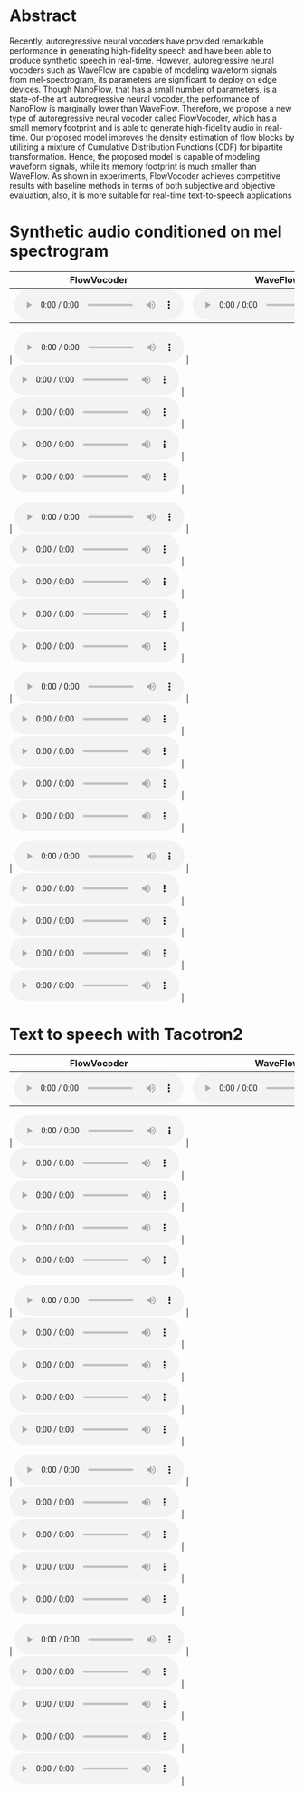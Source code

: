 
# Abstract
Recently, autoregressive neural vocoders have provided remarkable performance in generating high-fidelity speech and have been able to produce synthetic speech in real-time. However, autoregressive neural vocoders such as WaveFlow are capable of modeling waveform signals from mel-spectrogram, its parameters are significant to deploy on edge devices. Though NanoFlow, that has a small number of parameters, is a state-of-the art autoregressive neural vocoder, the performance of NanoFlow is marginally lower than WaveFlow. Therefore, we propose a new type of autoregressive neural vocoder called FlowVocoder, which has a small memory footprint and is able to generate high-fidelity audio in real-time. Our proposed model improves the density estimation of flow blocks by utilizing a mixture of Cumulative Distribution Functions (CDF) for bipartite transformation. Hence, the proposed model is capable of modeling waveform signals, while its memory footprint is much smaller than WaveFlow. As shown in experiments, FlowVocoder achieves competitive results with baseline methods in terms of both subjective and objective evaluation, also, it is more suitable for real-time text-to-speech applications

# Synthetic audio conditioned on mel spectrogram

| FlowVocoder | WaveFlow | NanoFlow | WaveGlow | Ground-truth |
|-------------|----------|----------|----------|--------------|
| <audio src="./Neural-Vocoder/FlowVocoder/LJ001-0001.wav" controls preload size=3></audio> | <audio src="./Neural-Vocoder/WaveFlow/LJ001-0001.wav" controls preload size=3></audio> | <audio src="./Neural-Vocoder/NanoFlow/LJ001-0001.wav" controls preload size=3></audio> | <audio src="./Neural-Vocoder/WaveGlow/LJ001-0001.wav_synthesis.wav" controls preload size=3></audio> | <audio src="./Ground-truth/LJ001-0001.wav" controls preload size=3></audio> |      

| <audio src="./Neural-Vocoder/FlowVocoder/LJ001-0002.wav" controls preload size=3></audio> | <audio src="./Neural-Vocoder/WaveFlow/LJ001-0002.wav" controls preload size=3></audio> | <audio src="./Neural-Vocoder/NanoFlow/LJ001-0002.wav" controls preload size=3></audio> | <audio src="./Neural-Vocoder/WaveGlow/LJ001-0002.wav_synthesis.wav" controls preload size=3></audio> | <audio src="./Ground-truth/LJ001-0002.wav" controls preload size=3></audio> |  

| <audio src="./Neural-Vocoder/FlowVocoder/LJ001-0003.wav" controls preload size=3></audio> | <audio src="./Neural-Vocoder/WaveFlow/LJ001-0003.wav" controls preload size=3></audio> | <audio src="./Neural-Vocoder/NanoFlow/LJ001-0003.wav" controls preload size=3></audio> | <audio src="./Neural-Vocoder/WaveGlow/LJ001-0003.wav_synthesis.wav" controls preload size=3></audio> | <audio src="./Ground-truth/LJ001-0003.wav" controls preload size=3></audio> |  

| <audio src="./Neural-Vocoder/FlowVocoder/LJ001-0004.wav" controls preload size=3></audio> | <audio src="./Neural-Vocoder/WaveFlow/LJ001-0004.wav" controls preload size=3></audio> | <audio src="./Neural-Vocoder/NanoFlow/LJ001-0004.wav" controls preload size=3></audio> | <audio src="./Neural-Vocoder/WaveGlow/LJ001-0004.wav_synthesis.wav" controls preload size=3></audio> | <audio src="./Ground-truth/LJ001-0004.wav" controls preload size=3></audio> |  

| <audio src="./Neural-Vocoder/FlowVocoder/LJ001-0005.wav" controls preload size=3></audio> | <audio src="./Neural-Vocoder/WaveFlow/LJ001-0005.wav" controls preload size=3></audio> | <audio src="./Neural-Vocoder/NanoFlow/LJ001-0005.wav" controls preload size=3></audio> | <audio src="./Neural-Vocoder/WaveGlow/LJ001-0005.wav_synthesis.wav" controls preload size=3></audio> | <audio src="./Ground-truth/LJ001-0005.wav" controls preload size=3></audio> |  


# Text to speech with Tacotron2

| FlowVocoder | WaveFlow | NanoFlow | WaveGlow | Ground-truth |
|-------------|----------|----------|----------|--------------|
| <audio src="./TTS/FlowVocoder/LJ001-0006.wav" controls preload size=3></audio> | <audio src="./TTS/WaveFlow/LJ001-0006.wav" controls preload size=3></audio> | <audio src="./TTS/NanoFlow/LJ001-0006.wav" controls preload size=3></audio> | <audio src="./TTS/WaveGlow/LJ001-0006.wav" controls preload size=3></audio> | <audio src="./Ground-truth/LJ001-0006.wav" controls preload size=3></audio> |      

| <audio src="./TTS/FlowVocoder/LJ001-0007.wav" controls preload size=3></audio> | <audio src="./TTS/WaveFlow/LJ001-0007.wav" controls preload size=3></audio> | <audio src="./TTS/NanoFlow/LJ001-0007.wav" controls preload size=3></audio> | <audio src="./TTS/WaveGlow/LJ001-0007.wav" controls preload size=3></audio> | <audio src="./Ground-truth/LJ001-0007.wav" controls preload size=3></audio> |  

| <audio src="./TTS/FlowVocoder/LJ001-0008.wav" controls preload size=3></audio> | <audio src="./TTS/WaveFlow/LJ001-0008.wav" controls preload size=3></audio> | <audio src="./TTS/NanoFlow/LJ001-0008.wav" controls preload size=3></audio> | <audio src="./TTS/WaveGlow/LJ001-0008.wav" controls preload size=3></audio> | <audio src="./Ground-truth/LJ001-0008.wav" controls preload size=3></audio> |  

| <audio src="./TTS/FlowVocoder/LJ001-0009.wav" controls preload size=3></audio> | <audio src="./TTS/WaveFlow/LJ001-0009.wav" controls preload size=3></audio> | <audio src="./TTS/NanoFlow/LJ001-0009.wav" controls preload size=3></audio> | <audio src="./TTS/WaveGlow/LJ001-0009.wav" controls preload size=3></audio> | <audio src="./Ground-truth/LJ001-0009.wav" controls preload size=3></audio> |  

| <audio src="./TTS/FlowVocoder/LJ001-0010.wav" controls preload size=3></audio> | <audio src="./TTS/WaveFlow/LJ001-0010.wav" controls preload size=3></audio> | <audio src="./TTS/NanoFlow/LJ001-0010.wav" controls preload size=3></audio> | <audio src="./TTS/WaveGlow/LJ001-0010.wav" controls preload size=3></audio> | <audio src="./Ground-truth/LJ001-0010.wav" controls preload size=3></audio> |  



